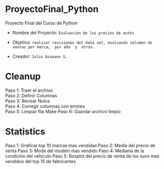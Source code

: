 # ProyectoFinal_Python
Proyecto Final del Curso de Python

-   Nombre del Proyecto: `Evaluación de los precios de autos`

-   Objetivo:  `realizar revisiones del data set, evaluando volumen de ventas por marca,  por año  y  otros.`

-   Creador: `Julio Assmann S.`

# Cleanup
Paso 1: Traer el archivo  
Paso 2: Definir Columnas  
Paso 3: Revisar Nulos  
Paso 4: Corregir columnas con errores  
Paso 5: Limpiar fila Make 
Paso 6: Guardar archivo limpio

# Statistics
Paso 1: Graficar top 10 marcas mas vendidas
Paso 2: Media del precio de venta 
Paso 3: Moda del modelo mas vendido
Paso 4: Mediana de la condición del vehiculo
Paso 5: Boxplot del precio de venta de los suvs mas vendidos del top 15 de fabricantes




